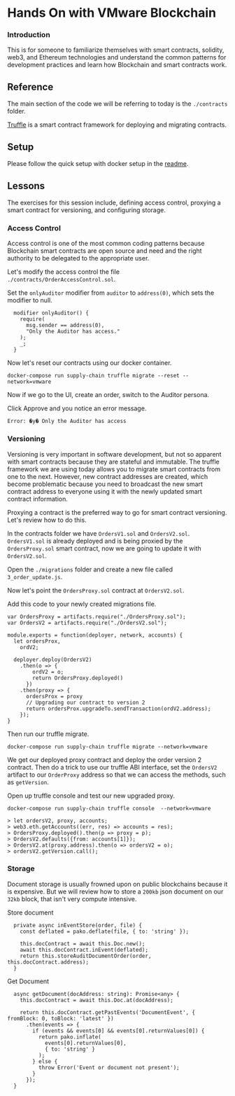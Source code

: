 # Hands On with VMware Blockchain

### Introduction

This is for someone to familiarize themselves with smart contracts, solidity, web3, and Ethereum technologies and understand the common patterns for development practices and learn how Blockchain and smart contracts work.

## Reference

The main section of the code we will be referring to today is the `./contracts` folder.

[Truffle](https://truffleframework.com/docs/truffle/overview) is a smart contract framework for deploying and migrating contracts.

## Setup

Please follow the quick setup with docker setup in the [readme](https://github.com/vmware-samples/vmware-blockchain-samples/blob/master/README.md#quick).

## Lessons

The exercises for this session include, defining access control, proxying a smart contract for versioning, and configuring storage.

### Access Control

Access control is one of the most common coding patterns because Blockchain smart contracts are open source and need and the right authority to be delegated to the appropriate user.

Let's modify the access control the file `./contracts/OrderAccessControl.sol`.

Set the `onlyAuditor` modifier from `auditor` to `address(0)`, which sets the modifier to null.

```
  modifier onlyAuditor() {
    require(
      msg.sender == address(0),
      "Only the Auditor has access."
    );
    _;
  }
```

Now let's reset our contracts using our docker container.

```
docker-compose run supply-chain truffle migrate --reset --network=vmware
```

Now if we go to the UI, create an order, switch to the Auditor persona.

Click Approve and you notice an error message.

```
Error: �y� Only the Auditor has access
```


### Versioning

Versioning is very important in software development, but not so apparent with smart contracts because they are stateful and immutable.  The truffle framework we are using today allows you to migrate smart contracts from one to the next. However, new contract addresses are created, which become problematic because you need to broadcast the new smart contract address to everyone using it with the newly updated smart contract information.

Proxying a contract is the preferred way to go for smart contract versioning.  Let's review how to do this.

In the contracts folder we have `OrdersV1.sol` and `OrdersV2.sol`.  `OrdersV1.sol` is already deployed and is being proxied by the `OrdersProxy.sol` smart contract, now we are going to update it with `OrdersV2.sol`.

Open the `./migrations` folder and create a new file called `3_order_update.js`. 

Now let's point the `OrdersProxy.sol` contract at `OrdersV2.sol`.

Add this code to your newly created migrations file.

```
var OrdersProxy = artifacts.require("./OrdersProxy.sol");
var OrdersV2 = artifacts.require("./OrdersV2.sol");

module.exports = function(deployer, network, accounts) {
  let ordersProx,
    ordV2;

  deployer.deploy(OrdersV2)
    .then(o => {
        ordV2 = o;
        return OrdersProxy.deployed()
      })
    .then(proxy => {
      ordersProx = proxy
      // Upgrading our contract to version 2
      return ordersProx.upgradeTo.sendTransaction(ordV2.address);
    });
}

```

Then run our truffle migrate.
```
docker-compose run supply-chain truffle migrate --network=vmware
```

We get our deployed proxy contract and deploy the order version 2 contract. Then do a trick to use our truffle ABI interface, set the `OrdersV2` artifact to our `OrderProxy` address so that we can access the methods, such as `getVersion`.

Open up truffle console and test our new upgraded proxy.
```
docker-compose run supply-chain truffle console  --network=vmware

> let ordersV2, proxy, accounts;
> web3.eth.getAccounts((err, res) => accounts = res);
> OrdersProxy.deployed().then(p => proxy = p);
> OrdersV2.defaults({from: accounts[1]});
> OrdersV2.at(proxy.address).then(o => ordersV2 = o);
> ordersV2.getVersion.call();
```

### Storage

Document storage is usually frowned upon on public blockchains because it is expensive.  But we will review how to store a `200kb` json document on our `32kb` block, that isn't very compute intensive.

Store document
```
  private async inEventStore(order, file) {
    const deflated = pako.deflate(file, { to: 'string' });

    this.docContract = await this.Doc.new();
    await this.docContract.inEvent(deflated);
    return this.storeAuditDocumentOrder(order, this.docContract.address);
  }
```

Get Document
```
  async getDocument(docAddress: string): Promise<any> {
    this.docContract = await this.Doc.at(docAddress);

    return this.docContract.getPastEvents('DocumentEvent', { fromBlock: 0, toBlock: 'latest' })
      .then(events => {
        if (events && events[0] && events[0].returnValues[0]) {
          return pako.inflate(
            events[0].returnValues[0],
            { to: 'string' }
          );
        } else {
          throw Error('Event or document not present');
        }
      });
  }
```



